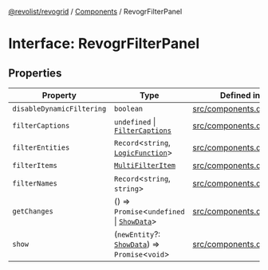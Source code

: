 [@revolist/revogrid](README.md) / [Components](Namespace.Components.md) / RevogrFilterPanel

# Interface: RevogrFilterPanel

## Properties

| Property | Type | Defined in |
| ------ | ------ | ------ |
| `disableDynamicFiltering` | `boolean` | [src/components.d.ts:400](https://github.com/revolist/revogrid/blob/d69bb90753f30d16a898150d08ff61a1e2f66a39/src/components.d.ts#L400) |
| `filterCaptions` | `undefined` \| [`FilterCaptions`](TypeAlias.FilterCaptions.md) | [src/components.d.ts:401](https://github.com/revolist/revogrid/blob/d69bb90753f30d16a898150d08ff61a1e2f66a39/src/components.d.ts#L401) |
| `filterEntities` | `Record`\<`string`, [`LogicFunction`](TypeAlias.LogicFunction.md)\> | [src/components.d.ts:402](https://github.com/revolist/revogrid/blob/d69bb90753f30d16a898150d08ff61a1e2f66a39/src/components.d.ts#L402) |
| `filterItems` | [`MultiFilterItem`](TypeAlias.MultiFilterItem.md) | [src/components.d.ts:403](https://github.com/revolist/revogrid/blob/d69bb90753f30d16a898150d08ff61a1e2f66a39/src/components.d.ts#L403) |
| `filterNames` | `Record`\<`string`, `string`\> | [src/components.d.ts:404](https://github.com/revolist/revogrid/blob/d69bb90753f30d16a898150d08ff61a1e2f66a39/src/components.d.ts#L404) |
| `getChanges` | () => `Promise`\<`undefined` \| [`ShowData`](TypeAlias.ShowData.md)\> | [src/components.d.ts:405](https://github.com/revolist/revogrid/blob/d69bb90753f30d16a898150d08ff61a1e2f66a39/src/components.d.ts#L405) |
| `show` | (`newEntity`?: [`ShowData`](TypeAlias.ShowData.md)) => `Promise`\<`void`\> | [src/components.d.ts:406](https://github.com/revolist/revogrid/blob/d69bb90753f30d16a898150d08ff61a1e2f66a39/src/components.d.ts#L406) |
